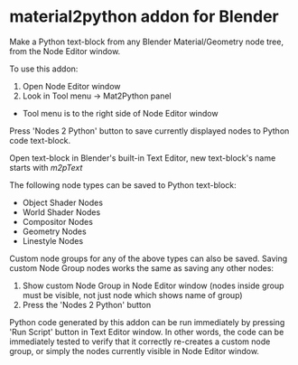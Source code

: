 # material2python addon for Blender
Make a Python text-block from any Blender Material/Geometry node tree, from the Node Editor window.

To use this addon:
1) Open Node Editor window
2) Look in Tool menu -> Mat2Python panel
  - Tool menu is to the right side of Node Editor window

Press 'Nodes 2 Python' button to save currently displayed nodes to Python code text-block.

Open text-block in Blender's built-in Text Editor, new text-block's name starts with *m2pText*

The following node types can be saved to Python text-block:
- Object Shader Nodes
- World Shader Nodes
- Compositor Nodes
- Geometry Nodes
- Linestyle Nodes

Custom node groups for any of the above types can also be saved.
Saving custom Node Group nodes works the same as saving any other nodes:
1) Show custom Node Group in Node Editor window (nodes inside group must be visible, not just node which shows name of group)
2) Press the 'Nodes 2 Python' button

Python code generated by this addon can be run immediately by pressing 'Run Script' button in Text Editor window.
In other words, the code can be immediately tested to verify that it correctly re-creates a custom node group, or simply the nodes currently visible in Node Editor window.
